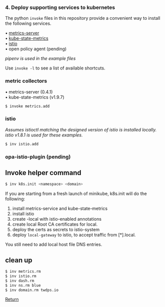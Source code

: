 ### 4. Deploy supporting services to kubernetes  

The python `invoke` files in this repository provide a convenient way to install the following services.  

• [metrics-server](https://github.com/kubernetes-incubator/metrics-server)  
• [kube-state-metrics](https://github.com/kubernetes/kube-state-metrics)  
• [istio](https://istio.io)  
• open policy agent (pending)

_pipenv is used in the example files_   

Use `invoke -l` to see a list of available shortcuts.  

### metric collectors 

• metrics-server (0.4.1)  
• kube-state-metrics (v1.9.7)  

```bash
$ invoke metrics.add   
```

### istio  

_Assumes istioctl matching the designed version of istio is installed locally. istio v1.8.1 is used for these examples._  

```bash
$ inv istio.add
```


### opa-istio-plugin (pending)  



## Invoke helper command

```bash
$ inv k8s.init <namespace> <domain>
```

If you are starting from a fresh launch of minikube, k8s.init will do the following:  

1. install metrics-service and kube-state-metrics
1. install istio
1. create <namespace>-local with istio-enabled annotations
1. create local Root CA certificates for local.<domain>
1. deploy the <domain> certs as secrets to istio-system
1. deploy `local-gateway` to istio, to accept traffic from [*].local.<domain>

You still need to add local host file DNS entries.  

## clean up

```bash
$ inv metrics.rm
$ inv istio.rm
$ inv dash.rm
$ inv ns.rm blue
$ inv domain.rm twdps.io
```

[Return](../README.md)